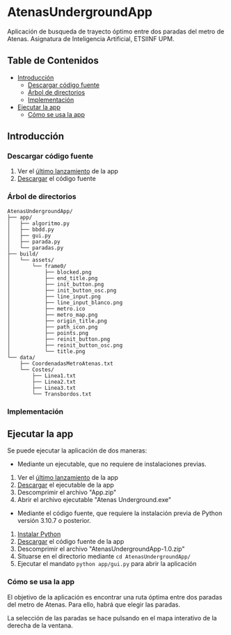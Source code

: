 # AtenasUndergroundApp
Aplicación de busqueda de trayecto óptimo entre dos paradas del metro de Atenas. Asignatura de Inteligencia Artificial, ETSIINF UPM.

## Table de Contenidos ##

* [Introducción](#introducción)
  * [Descargar código fuente](#descargar-código-fuente)
  * [Árbol de directorios](#árbol-de-directorios)
  * [Implementación](#implementación)
* [Ejecutar la app](#ejecutar-la-app)
  * [Cómo se usa la app](#cómo-se-usa-la-app)


## Introducción ##

### Descargar código fuente ###

1. Ver el [último lanzamiento](<https://github.com/nihelkb/AtenasUndergroundApp/releases>) de la app
2. [Descargar](<https://github.com/nihelkb/AtenasUndergroundApp/archive/refs/tags/1.0.zip>) el código fuente

### Árbol de directorios ###
``` terminal
AtenasUndergroundApp/
├── app/
│   ├── algoritmo.py
│   ├── bbdd.py
│   ├── gui.py
│   ├── parada.py
│   └── paradas.py
├── build/
│   └── assets/
│       └── frame0/
│           ├── blocked.png
│           ├── end_title.png
│           ├── init_button.png
│           ├── init_button_osc.png
│           ├── line_input.png
│           ├── line_input_blanco.png
│           ├── metro.ico
│           ├── metro_map.png
│           ├── origin_title.png
│           ├── path_icon.png
│           ├── points.png
│           ├── reinit_button.png
│           ├── reinit_button_osc.png
│           └── title.png
└── data/
    ├── CoordenadasMetroAtenas.txt
    └── Costes/
        ├── Linea1.txt
        ├── Linea2.txt
        ├── Linea3.txt
        └── Transbordos.txt
```
### Implementación ###




## Ejecutar la app ##
Se puede ejecutar la aplicación de dos maneras:
* Mediante un ejecutable, que no requiere de instalaciones previas.

1. Ver el [último lanzamiento](<https://github.com/nihelkb/AtenasUndergroundApp/releases>) de la app
2. [Descargar](<https://github.com/nihelkb/AtenasUndergroundApp/releases/download/1.0/App.zip>) el ejecutable de la app
3. Descomprimir el archivo "App.zip"
4. Abrir el archivo ejecutable "Atenas Underground.exe"
  
* Mediante el código fuente, que requiere la instalación previa de Python versión 3.10.7 o posterior.

1. [Instalar Python](<https://www.python.org/downloads/>)
2. [Descargar](<https://github.com/nihelkb/AtenasUndergroundApp/archive/refs/tags/1.0.zip>) el código fuente de la app
3. Descomprimir el archivo "AtenasUndergroundApp-1.0.zip"
4. Situarse en el directorio mediante `cd AtenasUndergroundApp/`
5. Ejecutar el mandato `python app/gui.py` para abrir la aplicación

###  Cómo se usa la app ###
El objetivo de la aplicación es encontrar una ruta óptima entre dos paradas del metro de Atenas. Para ello, habrá que elegir las paradas.

La selección de las paradas se hace pulsando en el mapa interativo de la derecha de la ventana. 
